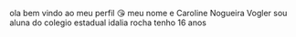 ola bem vindo ao meu perfil 😘
meu nome e Caroline Nogueira Vogler
sou aluna do colegio estadual idalia rocha
tenho 16 anos 

